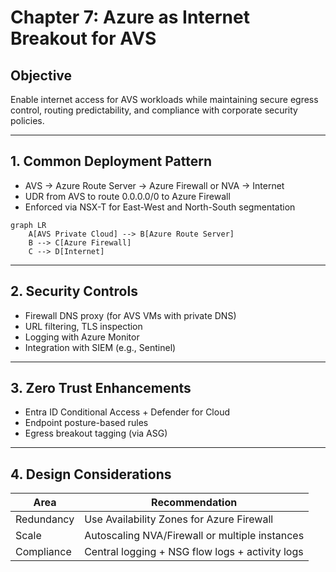 # Chapter 7: Azure as Internet Breakout for AVS

## Objective

Enable internet access for AVS workloads while maintaining secure egress control, routing predictability, and compliance with corporate security policies.

---

## 1. Common Deployment Pattern

- AVS → Azure Route Server → Azure Firewall or NVA → Internet
- UDR from AVS to route 0.0.0.0/0 to Azure Firewall
- Enforced via NSX-T for East-West and North-South segmentation

```mermaid
graph LR
    A[AVS Private Cloud] --> B[Azure Route Server]
    B --> C[Azure Firewall]
    C --> D[Internet]
```

---

## 2. Security Controls

- Firewall DNS proxy (for AVS VMs with private DNS)
- URL filtering, TLS inspection
- Logging with Azure Monitor
- Integration with SIEM (e.g., Sentinel)

---

## 3. Zero Trust Enhancements

- Entra ID Conditional Access + Defender for Cloud
- Endpoint posture-based rules
- Egress breakout tagging (via ASG)

---

## 4. Design Considerations

| Area | Recommendation |
|------|----------------|
| Redundancy | Use Availability Zones for Azure Firewall |
| Scale | Autoscaling NVA/Firewall or multiple instances |
| Compliance | Central logging + NSG flow logs + activity logs |
